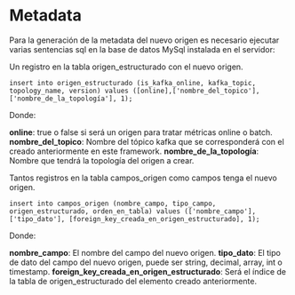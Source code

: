# Metadata

Para la generación de la metadata del nuevo origen es necesario ejecutar varias sentencias sql en la base de datos MySql 
instalada en el servidor:

Un registro en la tabla origen_estructurado con el nuevo origen.
```
insert into origen_estructurado (is_kafka_online, kafka_topic, topology_name, version) values ([online],['nombre_del_topico'],['nombre_de_la_topología'], 1);
```
Donde:

**online**: true o false si será un origen para tratar métricas online o batch.
**nombre_del_topico**: Nombre del tópico kafka que se corresponderá con el creado anteriormente en este framework.
**nombre_de_la_topología**: Nombre que tendrá la topología del origen a crear.


Tantos registros en la tabla campos_origen como campos tenga el nuevo origen.
```
insert into campos_origen (nombre_campo, tipo_campo, origen_estructurado, orden_en_tabla) values (['nombre_campo'], ['tipo_dato'], [foreign_key_creada_en_origen_estructurado], 1);
```

Donde:

**nombre_campo**: El nombre del campo del nuevo origen.
**tipo_dato**: El tipo de dato del campo del nuevo origen, puede ser string, decimal, array<double>, int o timestamp.
**foreign_key_creada_en_origen_estructurado**: Será el índice de la tabla de origen_estructurado del elemento creado anteriormente.


        
